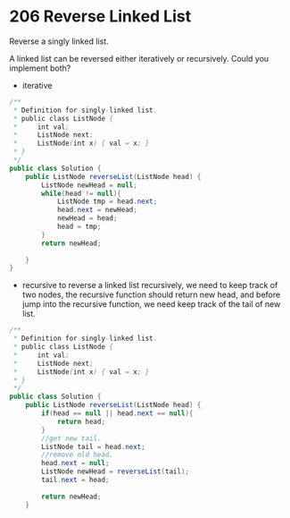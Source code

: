 # 206 Reverse Linked List

Reverse a singly linked list.

A linked list can be reversed either iteratively or recursively. Could you implement both?

* iterative

```java
/**
 * Definition for singly-linked list.
 * public class ListNode {
 *     int val;
 *     ListNode next;
 *     ListNode(int x) { val = x; }
 * }
 */
public class Solution {
    public ListNode reverseList(ListNode head) {
        ListNode newHead = null;
        while(head != null){
            ListNode tmp = head.next;
            head.next = newHead;
            newHead = head;
            head = tmp;
        }
        return newHead;
        
    }
}
```

* recursive
to reverse a linked list recursively, we need to keep track of two nodes, the recursive function should return new head, and before jump into the recursive function, we need keep track of the tail of new list.

```java
/**
 * Definition for singly-linked list.
 * public class ListNode {
 *     int val;
 *     ListNode next;
 *     ListNode(int x) { val = x; }
 * }
 */
public class Solution {
    public ListNode reverseList(ListNode head) {
        if(head == null || head.next == null){
            return head;
        }
        //get new tail.
        ListNode tail = head.next;
        //remove old head.
        head.next = null;
        ListNode newHead = reverseList(tail);
        tail.next = head;
        
        return newHead;
    }
```
